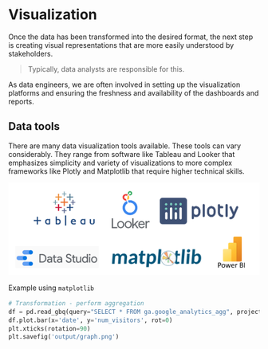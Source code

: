 # Visualization

Once the data has been transformed into the desired format, the next step is creating visual representations that are more easily understood by stakeholders.

> Typically, data analysts are responsible for this.

As data engineers, we are often involved in setting up the visualization platforms and ensuring the freshness and availability of the dashboards and reports.

## Data tools

There are many data visualization tools available.
These tools can vary considerably. They range from software like Tableau and Looker that emphasizes simplicity and variety of visualizations to more complex frameworks like Plotly and Matplotlib that require higher technical skills.

![data visualization tools](../pics/data-viz-tools.png)

Example using `matplotlib`

```python title="aggregation.py"
# Transformation - perform aggregation
df = pd.read_gbq(query="SELECT * FROM ga.google_analytics_agg", project_id=PROJECT_ID)
df.plot.bar(x='date', y='num_visitors', rot=0)
plt.xticks(rotation=90)
plt.savefig('output/graph.png')
```
